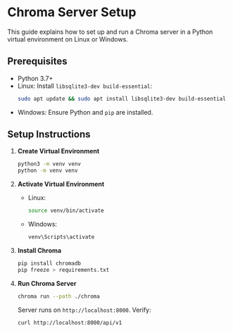 # Chroma Server Setup

This guide explains how to set up and run a Chroma server in a Python virtual environment on Linux or Windows.

## Prerequisites
- Python 3.7+
- Linux: Install `libsqlite3-dev build-essential`:
  ```bash
  sudo apt update && sudo apt install libsqlite3-dev build-essential -y
  ```
- Windows: Ensure Python and `pip` are installed.

## Setup Instructions

1. **Create Virtual Environment**
   ```bash
   python3 -m venv venv
   python -m venv venv
   ```

2. **Activate Virtual Environment**
   - Linux:
     ```bash
     source venv/bin/activate
     ```
   - Windows:
     ```bash
     venv\Scripts\activate
     ```

3. **Install Chroma**
   ```bash
   pip install chromadb
   pip freeze > requirements.txt
   ```

4. **Run Chroma Server**
   ```bash
   chroma run --path ./chroma
   ```
   Server runs on `http://localhost:8000`. Verify:
   ```bash
   curl http://localhost:8000/api/v1
   ```